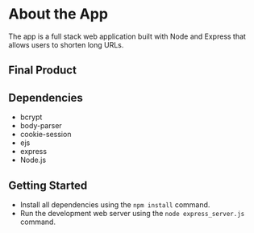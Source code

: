 # About the App

The app is a full stack web application built with Node and Express that allows users to shorten long URLs.

## Final Product


## Dependencies
* bcrypt
* body-parser
* cookie-session
* ejs
* express
* Node.js

## Getting Started

* Install all dependencies using the `npm install` command.
* Run the development web server using the `node express_server.js` command.